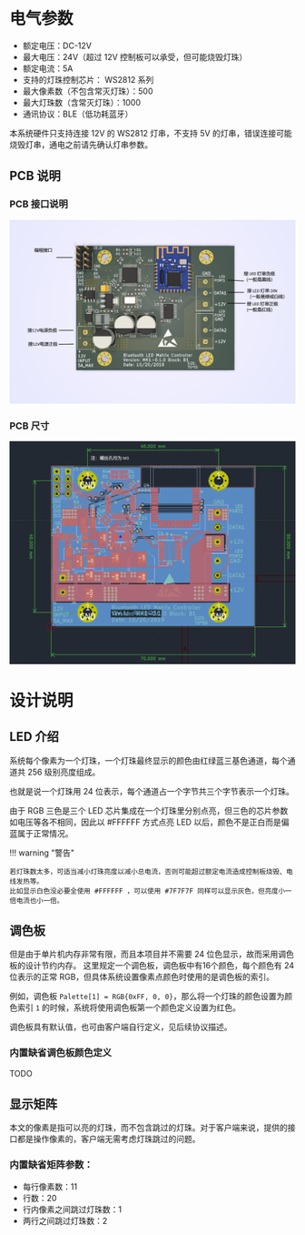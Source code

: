 # 电气参数

* 额定电压：DC-12V
* 最大电压：24V（超过 12V 控制板可以承受，但可能烧毁灯珠）
* 额定电流：5A
* 支持的灯珠控制芯片： WS2812 系列
* 最大像素数（不包含常灭灯珠）：500
* 最大灯珠数（含常灭灯珠）：1000
* 通讯协议：BLE（低功耗蓝牙）

本系统硬件只支持连接 12V 的 WS2812 灯串，不支持 5V 的灯串，错误连接可能烧毁灯串，通电之前请先确认灯串参数。

## PCB 说明

### PCB 接口说明

![PCB接口](images/board_conn.png)

### PCB 尺寸

![PCB尺寸图](images/board_size.png)

# 设计说明

## LED 介绍

系统每个像素为一个灯珠，一个灯珠最终显示的颜色由红绿蓝三基色通道，每个通道共 256 级别亮度组成。

也就是说一个灯珠用 24 位表示，每个通道占一个字节共三个字节表示一个灯珠。

由于 RGB 三色是三个 LED 芯片集成在一个灯珠里分别点亮，但三色的芯片参数如电压等各不相同，因此以 #FFFFFF 方式点亮 LED 以后，颜色不是正白而是偏蓝属于正常情况。

!!! warning "警告"

    若灯珠数太多，可适当减小灯珠亮度以减小总电流，否则可能超过额定电流造成控制板烧毁、电线发热等。
    比如显示白色没必要全使用 #FFFFFF ，可以使用 #7F7F7F 同样可以显示灰色，但亮度小一倍电流也小一倍。

## 调色板

但是由于单片机内存非常有限，而且本项目并不需要 24 位色显示，故而采用调色板的设计节约内存。
这里规定一个调色板，调色板中有16个颜色，每个颜色有 24 位表示的正常 RGB，但具体系统设置像素点颜色时使用的是调色板的索引。

例如，调色板 `Palette[1] = RGB{0xFF, 0, 0}`，那么将一个灯珠的颜色设置为颜色索引 `1` 的时候，系统将使用调色板第一个颜色定义设置为红色。

调色板具有默认值，也可由客户端自行定义，见后续协议描述。

### 内置缺省调色板颜色定义

TODO

## 显示矩阵

本文的像素是指可以亮的灯珠，而不包含跳过的灯珠。对于客户端来说，提供的接口都是操作像素的，客户端无需考虑灯珠跳过的问题。

### 内置缺省矩阵参数：

* 每行像素数：11
* 行数：20
* 行内像素之间跳过灯珠数：1
* 两行之间跳过灯珠数：2